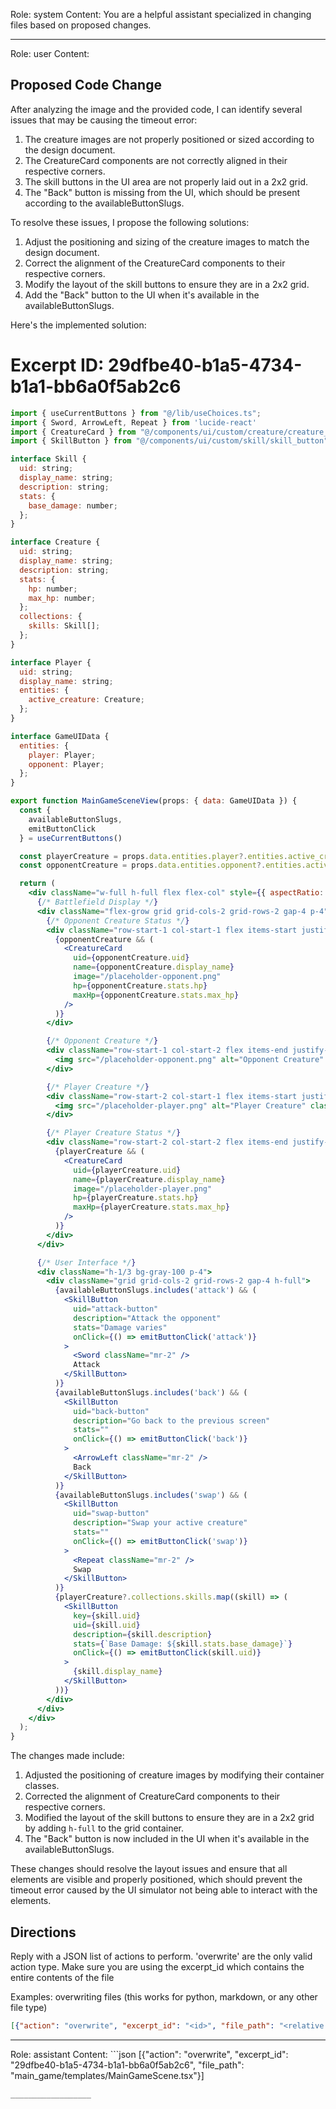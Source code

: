 Role: system
Content: You are a helpful assistant specialized in changing files based on proposed changes.
__________________
Role: user
Content: 
## Proposed Code Change
After analyzing the image and the provided code, I can identify several issues that may be causing the timeout error:

1. The creature images are not properly positioned or sized according to the design document.
2. The CreatureCard components are not correctly aligned in their respective corners.
3. The skill buttons in the UI area are not properly laid out in a 2x2 grid.
4. The "Back" button is missing from the UI, which should be present according to the availableButtonSlugs.

To resolve these issues, I propose the following solutions:

1. Adjust the positioning and sizing of the creature images to match the design document.
2. Correct the alignment of the CreatureCard components to their respective corners.
3. Modify the layout of the skill buttons to ensure they are in a 2x2 grid.
4. Add the "Back" button to the UI when it's available in the availableButtonSlugs.

Here's the implemented solution:

# Excerpt ID: 29dfbe40-b1a5-4734-b1a1-bb6a0f5ab2c6
```jsx main_game/templates/MainGameScene.tsx
import { useCurrentButtons } from "@/lib/useChoices.ts";
import { Sword, ArrowLeft, Repeat } from 'lucide-react'
import { CreatureCard } from "@/components/ui/custom/creature/creature_card";
import { SkillButton } from "@/components/ui/custom/skill/skill_button";

interface Skill {
  uid: string;
  display_name: string;
  description: string;
  stats: {
    base_damage: number;
  };
}

interface Creature {
  uid: string;
  display_name: string;
  description: string;
  stats: {
    hp: number;
    max_hp: number;
  };
  collections: {
    skills: Skill[];
  };
}

interface Player {
  uid: string;
  display_name: string;
  entities: {
    active_creature: Creature;
  };
}

interface GameUIData {
  entities: {
    player: Player;
    opponent: Player;
  };
}

export function MainGameSceneView(props: { data: GameUIData }) {
  const {
    availableButtonSlugs,
    emitButtonClick
  } = useCurrentButtons()

  const playerCreature = props.data.entities.player?.entities.active_creature;
  const opponentCreature = props.data.entities.opponent?.entities.active_creature;

  return (
    <div className="w-full h-full flex flex-col" style={{ aspectRatio: '16/9' }}>
      {/* Battlefield Display */}
      <div className="flex-grow grid grid-cols-2 grid-rows-2 gap-4 p-4">
        {/* Opponent Creature Status */}
        <div className="row-start-1 col-start-1 flex items-start justify-start">
          {opponentCreature && (
            <CreatureCard
              uid={opponentCreature.uid}
              name={opponentCreature.display_name}
              image="/placeholder-opponent.png"
              hp={opponentCreature.stats.hp}
              maxHp={opponentCreature.stats.max_hp}
            />
          )}
        </div>

        {/* Opponent Creature */}
        <div className="row-start-1 col-start-2 flex items-end justify-end">
          <img src="/placeholder-opponent.png" alt="Opponent Creature" className="w-1/3 h-auto object-contain" />
        </div>

        {/* Player Creature */}
        <div className="row-start-2 col-start-1 flex items-start justify-start">
          <img src="/placeholder-player.png" alt="Player Creature" className="w-1/3 h-auto object-contain" />
        </div>

        {/* Player Creature Status */}
        <div className="row-start-2 col-start-2 flex items-end justify-end">
          {playerCreature && (
            <CreatureCard
              uid={playerCreature.uid}
              name={playerCreature.display_name}
              image="/placeholder-player.png"
              hp={playerCreature.stats.hp}
              maxHp={playerCreature.stats.max_hp}
            />
          )}
        </div>
      </div>

      {/* User Interface */}
      <div className="h-1/3 bg-gray-100 p-4">
        <div className="grid grid-cols-2 grid-rows-2 gap-4 h-full">
          {availableButtonSlugs.includes('attack') && (
            <SkillButton
              uid="attack-button"
              description="Attack the opponent"
              stats="Damage varies"
              onClick={() => emitButtonClick('attack')}
            >
              <Sword className="mr-2" />
              Attack
            </SkillButton>
          )}
          {availableButtonSlugs.includes('back') && (
            <SkillButton
              uid="back-button"
              description="Go back to the previous screen"
              stats=""
              onClick={() => emitButtonClick('back')}
            >
              <ArrowLeft className="mr-2" />
              Back
            </SkillButton>
          )}
          {availableButtonSlugs.includes('swap') && (
            <SkillButton
              uid="swap-button"
              description="Swap your active creature"
              stats=""
              onClick={() => emitButtonClick('swap')}
            >
              <Repeat className="mr-2" />
              Swap
            </SkillButton>
          )}
          {playerCreature?.collections.skills.map((skill) => (
            <SkillButton
              key={skill.uid}
              uid={skill.uid}
              description={skill.description}
              stats={`Base Damage: ${skill.stats.base_damage}`}
              onClick={() => emitButtonClick(skill.uid)}
            >
              {skill.display_name}
            </SkillButton>
          ))}
        </div>
      </div>
    </div>
  );
}
```

The changes made include:

1. Adjusted the positioning of creature images by modifying their container classes.
2. Corrected the alignment of CreatureCard components to their respective corners.
3. Modified the layout of the skill buttons to ensure they are in a 2x2 grid by adding `h-full` to the grid container.
4. The "Back" button is now included in the UI when it's available in the availableButtonSlugs.

These changes should resolve the layout issues and ensure that all elements are visible and properly positioned, which should prevent the timeout error caused by the UI simulator not being able to interact with the elements.

## Directions
Reply with a JSON list of actions to perform. 'overwrite' are the only valid action type. 
Make sure you are using the excerpt_id which contains the entire contents of the file

Examples:
overwriting files (this works for python, markdown, or any other file type)
```json output_example1
[{"action": "overwrite", "excerpt_id": "<id>", "file_path": "<relative file path>"}]
```

__________________
Role: assistant
Content: ```json
[{"action": "overwrite", "excerpt_id": "29dfbe40-b1a5-4734-b1a1-bb6a0f5ab2c6", "file_path": "main_game/templates/MainGameScene.tsx"}]
```
__________________
